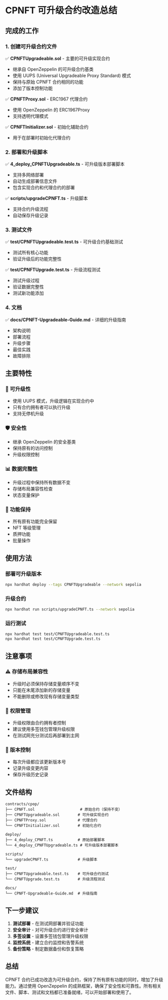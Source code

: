 # CPNFT 可升级合约改造总结

## 完成的工作

### 1. 创建可升级合约文件

✅ **CPNFTUpgradeable.sol** - 主要的可升级实现合约
- 继承自 OpenZeppelin 的可升级合约基类
- 使用 UUPS (Universal Upgradeable Proxy Standard) 模式
- 保持与原始 CPNFT 合约相同的功能
- 添加了版本控制功能

✅ **CPNFTProxy.sol** - ERC1967 代理合约
- 使用 OpenZeppelin 的 ERC1967Proxy
- 支持透明代理模式

✅ **CPNFTInitializer.sol** - 初始化辅助合约
- 用于在部署时初始化代理合约

### 2. 部署和升级脚本

✅ **4_deploy_CPNFTUpgradeable.ts** - 可升级版本部署脚本
- 支持多网络部署
- 自动生成部署信息文件
- 包含实现合约和代理合约的部署

✅ **scripts/upgradeCPNFT.ts** - 升级脚本
- 支持合约升级流程
- 自动保存升级记录

### 3. 测试文件

✅ **test/CPNFTUpgradeable.test.ts** - 可升级合约基础测试
- 测试所有核心功能
- 验证升级后的功能完整性

✅ **test/CPNFTUpgrade.test.ts** - 升级流程测试
- 测试升级过程
- 验证数据完整性
- 测试新功能添加

### 4. 文档

✅ **docs/CPNFT-Upgradeable-Guide.md** - 详细的升级指南
- 架构说明
- 部署流程
- 升级步骤
- 最佳实践
- 故障排除

## 主要特性

### 🔄 可升级性
- 使用 UUPS 模式，升级逻辑在实现合约中
- 只有合约拥有者可以执行升级
- 支持无停机升级

### 🛡️ 安全性
- 继承 OpenZeppelin 的安全基类
- 保持原有的访问控制
- 升级权限控制

### 📊 数据完整性
- 升级过程中保持所有数据不变
- 存储布局兼容性检查
- 状态变量保护

### 🎯 功能保持
- 所有原有功能完全保留
- NFT 等级管理
- 质押功能
- 批量操作

## 使用方法

### 部署可升级版本
```bash
npx hardhat deploy --tags CPNFTUpgradeable --network sepolia
```

### 升级合约
```bash
npx hardhat run scripts/upgradeCPNFT.ts --network sepolia
```

### 运行测试
```bash
npx hardhat test test/CPNFTUpgradeable.test.ts
npx hardhat test test/CPNFTUpgrade.test.ts
```

## 注意事项

### ⚠️ 存储布局兼容性
- 升级时必须保持存储变量顺序不变
- 只能在末尾添加新的存储变量
- 不能删除或修改现有存储变量类型

### 🔐 权限管理
- 升级权限由合约拥有者控制
- 建议使用多签钱包管理升级权限
- 在测试网充分测试后再部署到主网

### 📝 版本控制
- 每次升级都应该更新版本号
- 记录升级变更内容
- 保存升级历史记录

## 文件结构

```
contracts/cpop/
├── CPNFT.sol                    # 原始合约（保持不变）
├── CPNFTUpgradeable.sol        # 可升级实现合约
├── CPNFTProxy.sol              # 代理合约
└── CPNFTInitializer.sol        # 初始化合约

deploy/
├── 4_deploy_CPNFT.ts           # 原始部署脚本
└── 4_deploy_CPNFTUpgradeable.ts # 可升级版本部署脚本

scripts/
└── upgradeCPNFT.ts             # 升级脚本

test/
├── CPNFTUpgradeable.test.ts    # 可升级合约测试
└── CPNFTUpgrade.test.ts        # 升级流程测试

docs/
└── CPNFT-Upgradeable-Guide.md  # 升级指南
```

## 下一步建议

1. **测试部署** - 在测试网部署并验证功能
2. **安全审计** - 对可升级合约进行安全审计
3. **多签设置** - 设置多签钱包管理升级权限
4. **监控系统** - 建立合约监控和告警系统
5. **备份策略** - 制定数据备份和恢复策略

## 总结

CPNFT 合约已成功改造为可升级合约，保持了所有原有功能的同时，增加了升级能力。通过使用 OpenZeppelin 的成熟框架，确保了安全性和可靠性。所有相关文件、脚本、测试和文档都已准备就绪，可以开始部署和使用了。
